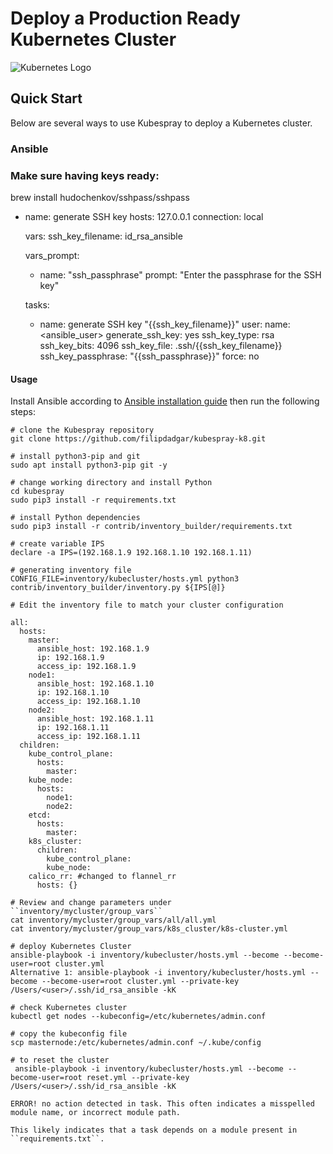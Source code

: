 # Deploy a Production Ready Kubernetes Cluster

![Kubernetes Logo](https://raw.githubusercontent.com/kubernetes-sigs/kubespray/master/docs/img/kubernetes-logo.png)

## Quick Start

Below are several ways to use Kubespray to deploy a Kubernetes cluster.

### Ansible

### Make sure having keys ready:

brew install hudochenkov/sshpass/sshpass

- name: generate SSH key
  hosts: 127.0.0.1
  connection: local

  vars:
    ssh_key_filename: id_rsa_ansible

  vars_prompt:
    - name: "ssh_passphrase"
      prompt: "Enter the passphrase for the SSH key"

  tasks:

    - name: generate SSH key "{{ssh_key_filename}}"
      user:
        name: <ansible_user>
        generate_ssh_key: yes
        ssh_key_type: rsa
        ssh_key_bits: 4096
        ssh_key_file: .ssh/{{ssh_key_filename}}
        ssh_key_passphrase: "{{ssh_passphrase}}"
        force: no
#### Usage

Install Ansible according to [Ansible installation guide](/docs/ansible.md#installing-ansible)
then run the following steps:

```ShellSession
# clone the Kubespray repository
git clone https://github.com/filipdadgar/kubespray-k8.git

# install python3-pip and git
sudo apt install python3-pip git -y

# change working directory and install Python
cd kubespray
sudo pip3 install -r requirements.txt

# install Python dependencies
sudo pip3 install -r contrib/inventory_builder/requirements.txt

# create variable IPS
declare -a IPS=(192.168.1.9 192.168.1.10 192.168.1.11)

# generating inventory file
CONFIG_FILE=inventory/kubecluster/hosts.yml python3 contrib/inventory_builder/inventory.py ${IPS[@]}

# Edit the inventory file to match your cluster configuration

all:
  hosts:
    master:
      ansible_host: 192.168.1.9
      ip: 192.168.1.9
      access_ip: 192.168.1.9
    node1:
      ansible_host: 192.168.1.10
      ip: 192.168.1.10
      access_ip: 192.168.1.10
    node2:
      ansible_host: 192.168.1.11
      ip: 192.168.1.11
      access_ip: 192.168.1.11
  children:
    kube_control_plane:
      hosts:
        master:
    kube_node:
      hosts:
        node1:
        node2:
    etcd:
      hosts:
        master:
    k8s_cluster:
      children:
        kube_control_plane:
        kube_node:
    calico_rr: #changed to flannel_rr
      hosts: {}

# Review and change parameters under ``inventory/mycluster/group_vars``
cat inventory/mycluster/group_vars/all/all.yml
cat inventory/mycluster/group_vars/k8s_cluster/k8s-cluster.yml

# deploy Kubernetes Cluster
ansible-playbook -i inventory/kubecluster/hosts.yml --become --become-user=root cluster.yml
Alternative 1: ansible-playbook -i inventory/kubecluster/hosts.yml --become --become-user=root cluster.yml --private-key /Users/<user>/.ssh/id_rsa_ansible -kK

# check Kubernetes cluster
kubectl get nodes --kubeconfig=/etc/kubernetes/admin.conf

# copy the kubeconfig file
scp masternode:/etc/kubernetes/admin.conf ~/.kube/config

# to reset the cluster
 ansible-playbook -i inventory/kubecluster/hosts.yml --become --become-user=root reset.yml --private-key /Users/<user>/.ssh/id_rsa_ansible -kK

ERROR! no action detected in task. This often indicates a misspelled module name, or incorrect module path.

This likely indicates that a task depends on a module present in ``requirements.txt``.

```